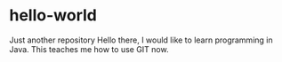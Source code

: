# hello-world
Just another repository
Hello there, I would like to learn programming in Java.
This teaches me how to use GIT now. 
